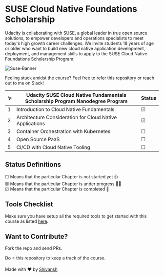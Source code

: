 # SUSE Cloud Native Foundations Scholarship
Udacity is collaborating with SUSE, a global leader in true open source solutions, to empower developers and operations specialists to meet today's high growth career challenges. We invite students 18 years of age or older who want to build new cloud native application development, deployment, and management skills to apply to the SUSE Cloud Native Foundations Scholarship Program. 

![Suse-Banner](SuseBanner.png)

Feeling stuck amidst the course? Feel free to refer this repository or reach out to me on Slack!

✨| Udacity SUSE Cloud Native Fundamentals Scholarship Program Nanodegree Program | Status
--- | ---| ---
1 | Introduction to Cloud Native Fundamentals |  &#9745;
2 | Architecture Consideration for Cloud Native Applications |  &#9745;
3 | Container Orchestration with Kubernetes |  &#9744;
4 | Open Source PaaS |  &#9744;
5 | CI/CD with Cloud Native Tooling |  &#9744;

## Status Definitions
 &#9744; Means that the particular Chapter is not started yet 👍 <br>
 &#9746; Means that the particular Chapter is under progress 👨‍💻 <br>
 &#9745; Means that the particular Chapter is completed 🎉
 
## Tools Checklist
Make sure you have setup all the required tools to get started with this course as listed [here](https://github.com/Shivansh2407/SUSE-Cloud-Native-Foundations-Scholarship/blob/main/Tools.md).
 
 ## Want to Contribute?
 Fork the repo and send PRs.
 
 Do :star: this repository to keep a track of the course. 
 
 Made with :heart: by [Shivansh](https://github.com/Shivansh2407)
 
 
